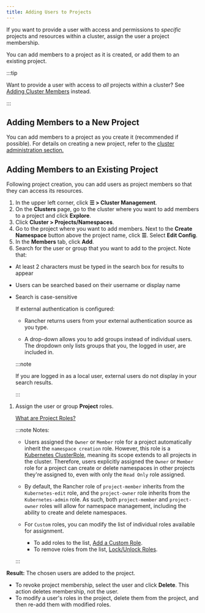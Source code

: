 ```yaml
---
title: Adding Users to Projects
---
```


<head>
  <link rel="canonical" href="https://ranchermanager.docs.rancher.com/how-to-guides/new-user-guides/add-users-to-projects"/>
</head>

If you want to provide a user with access and permissions to _specific_ projects and resources within a cluster, assign the user a project membership.

You can add members to a project as it is created, or add them to an existing project.

:::tip

Want to provide a user with access to _all_ projects within a cluster? See [Adding Cluster Members](../../how-to-guides/new-user-guides/authentication-permissions-and-global-configuration/manage-role-based-access-control-rbac/cluster-and-project-roles.md) instead.

:::

## Adding Members to a New Project

You can add members to a project as you create it (recommended if possible). For details on creating a new project, refer to the [cluster administration section.](../../how-to-guides/new-user-guides/manage-clusters/projects-and-namespaces.md)

## Adding Members to an Existing Project

Following project creation, you can add users as project members so that they can access its resources.

1. In the upper left corner, click **☰ > Cluster Management**.
1. On the **Clusters** page, go to the cluster where you want to add members to a project and click **Explore**.
1. Click **Cluster > Projects/Namespaces**.
1. Go to the project where you want to add members. Next to the **Create Namespace** button above the project name, click **☰**. Select **Edit Config**.
1. In the **Members** tab, click **Add**.
1. Search for the user or group that you want to add to the project. Note that:
  * At least 2 characters must be typed in the search box for results to appear
  * Users can be searched based on their username or display name
  * Search is case-sensitive

    If external authentication is configured:

    -  Rancher returns users from your external authentication source as you type.

    - A drop-down allows you to add groups instead of individual users. The dropdown only lists groups that you, the logged in user, are included in.

    :::note

    If you are logged in as a local user, external users do not display in your search results.

    :::

1. Assign the user or group **Project** roles.

    [What are Project Roles?](../../how-to-guides/new-user-guides/authentication-permissions-and-global-configuration/manage-role-based-access-control-rbac/cluster-and-project-roles.md)

    :::note Notes:

    - Users assigned the `Owner` or `Member` role for a project automatically inherit the `namespace creation` role. However, this role is a [Kubernetes ClusterRole](https://kubernetes.io/docs/reference/access-authn-authz/rbac/#role-and-clusterrole), meaning its scope extends to all projects in the cluster. Therefore, users explicitly assigned the `Owner` or `Member` role for a project can create or delete namespaces in other projects they're assigned to, even with only the `Read Only` role assigned.

    - By default, the Rancher role of `project-member` inherits from the `Kubernetes-edit` role, and the `project-owner` role inherits from the `Kubernetes-admin` role. As such, both `project-member` and `project-owner` roles will allow for namespace management, including the ability to create and delete namespaces.

    - For `Custom` roles, you can modify the list of individual roles available for assignment.
    
        - To add roles to the list, [Add a Custom Role](../../how-to-guides/new-user-guides/authentication-permissions-and-global-configuration/manage-role-based-access-control-rbac/custom-roles.md).
        - To remove roles from the list, [Lock/Unlock Roles](../../how-to-guides/new-user-guides/authentication-permissions-and-global-configuration/manage-role-based-access-control-rbac/locked-roles.md).

    :::

**Result:** The chosen users are added to the project.

- To revoke project membership, select the user and click **Delete**. This action deletes membership, not the user.
- To modify a user's roles in the project, delete them from the project, and then re-add them with modified roles.

